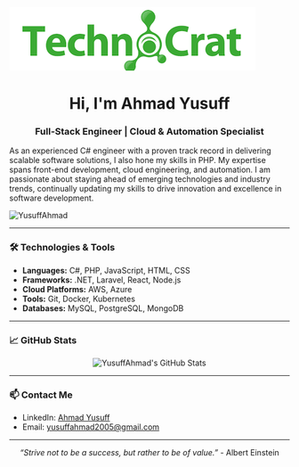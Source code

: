 ![Header Image](assets/header.png)

<h1 align="center">Hi, I'm Ahmad Yusuff</h1>
<h3 align="center">Full-Stack Engineer | Cloud & Automation Specialist</h3>

As an experienced C# engineer with a proven track record in delivering scalable software solutions, I also hone my skills in PHP. My expertise spans front-end development, cloud engineering, and automation. I am passionate about staying ahead of emerging technologies and industry trends, continually updating my skills to drive innovation and excellence in software development.

<p align="left">
  <img src="https://komarev.com/ghpvc/?username=YusuffAhmad&label=Profile%20views&color=0e75b6&style=flat" alt="YusuffAhmad" />
</p>

---

### 🛠️ Technologies & Tools

- **Languages:** C#, PHP, JavaScript, HTML, CSS
- **Frameworks:** .NET, Laravel, React, Node.js
- **Cloud Platforms:** AWS, Azure
- **Tools:** Git, Docker, Kubernetes
- **Databases:** MySQL, PostgreSQL, MongoDB

---

### 📈 GitHub Stats

<p align="center">
  <img src="https://github-readme-stats.vercel.app/api?username=YusuffAhmad&show_icons=true&theme=radical" alt="YusuffAhmad's GitHub Stats" />
</p>

---

### 📫 Contact Me

- LinkedIn: [Ahmad Yusuff](https://www.linkedin.com/in/YusuffAhmad)
- Email: [yusuffahmad2005@gmail.com](mailto:yusuffahmad2005@gmail.com)

---

<p align="center">
  <i>“Strive not to be a success, but rather to be of value.”</i> - Albert Einstein
</p>
